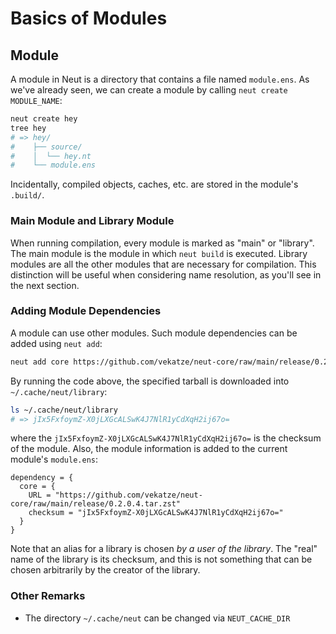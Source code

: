 # Basics of Modules

## Module

A module in Neut is a directory that contains a file named `module.ens`. As we've already seen, we can create a module by calling `neut create MODULE_NAME`:

```sh
neut create hey
tree hey
# => hey/
#    ├── source/
#    │  └── hey.nt
#    └── module.ens
```

Incidentally, compiled objects, caches, etc. are stored in the module's `.build/`.

### Main Module and Library Module

When running compilation, every module is marked as "main" or "library". The main module is the module in which `neut build` is executed. Library modules are all the other modules that are necessary for compilation. This distinction will be useful when considering name resolution, as you'll see in the next section.

### Adding Module Dependencies

A module can use other modules. Such module dependencies can be added using `neut add`:

```sh
neut add core https://github.com/vekatze/neut-core/raw/main/release/0.2.0.4.tar.zst
```

By running the code above, the specified tarball is downloaded into `~/.cache/neut/library`:

```sh
ls ~/.cache/neut/library
# => jIx5FxfoymZ-X0jLXGcALSwK4J7NlR1yCdXqH2ij67o=
```

where the `jIx5FxfoymZ-X0jLXGcALSwK4J7NlR1yCdXqH2ij67o=` is the checksum of the module. Also, the module information is added to the current module's `module.ens`:

```text
dependency = {
  core = {
    URL = "https://github.com/vekatze/neut-core/raw/main/release/0.2.0.4.tar.zst"
    checksum = "jIx5FxfoymZ-X0jLXGcALSwK4J7NlR1yCdXqH2ij67o="
  }
}
```

<!-- Note that the name of a library is defined *by the user of the library*, not the creator of the library. -->

Note that an alias for a library is chosen *by a user of the library*. The "real" name of the library is its checksum, and this is not something that can be chosen arbitrarily by the creator of the library.

### Other Remarks

- The directory `~/.cache/neut` can be changed via `NEUT_CACHE_DIR`
